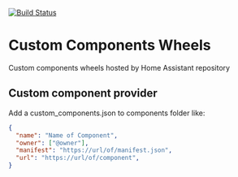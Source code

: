 [![Build Status](https://dev.azure.com/home-assistant/Hass.io/_apis/build/status/custom-components-wheels?branchName=master)](https://dev.azure.com/home-assistant/Hass.io/_build/latest?definitionId=14&branchName=master)

# Custom Components Wheels
Custom components wheels hosted by Home Assistant repository

## Custom component provider

Add a custom_components.json to components folder like:

```json
{
  "name": "Name of Component",
  "owner": ["@owner"],
  "manifest": "https://url/of/manifest.json",
  "url": "https://url/of/component",
}
```
